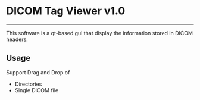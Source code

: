 # DICOM Tag Viewer v1.0
-----------------------------
This software is a qt-based gui that display the information stored in DICOM headers.

## Usage
Support Drag and Drop of
- Directories
- Single DICOM file